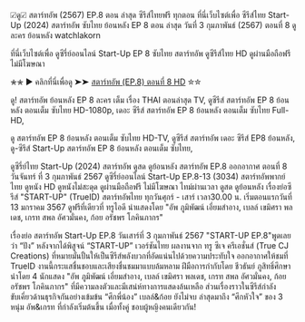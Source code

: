 ☑ดู☑ สตาร์ทอัพ (2567) EP.8 ตอน ล่าสุด ซีรีส์ไทยฟรี ทุกตอน ที่นี่เว็บไซต์เพื่อ ซีรีส์ไทย Start-Up (2024) สตาร์ทอัพ ซับไทย ย้อนหลัง EP 8 ตอน ล่าสุด วันที่ 3 กุมภาพันธ์ (2567) ตอนที่ 8 ดู ละคร ย้อนหลัง watchlakorn


ที่นี่เว็บไซต์เพื่อ  ดูซีรี่ย์ออนไลน์ Start-Up EP 8 ซับไทย สตาร์ทอัพ ดูซีรีส์ไทย HD ดูผ่านมือถือฟรี ไม่มีโฆษณา 

✮✮ ▶ คลิกที่นี่เพื่อดู ➤➤ [สตาร์ทอัพ (EP.8) ตอนที่ 8 HD](https://hd.flixmax.stream/th/tv/243709-1-8/episode-8) ✮✮

ดู! สตาร์ทอัพ ย้อนหลัง EP 8 ละคร เต็ม เรื่อง THAI ตอนล่าสุด TV, ดูซีรีส์ สตาร์ทอัพ EP 8 ย้อนหลัง ตอนเต็ม ซับไทย HD-1080p, เดอะ ซีรีส์ สตาร์ทอัพ EP 8 ย้อนหลัง ตอนเต็ม ซับไทย Full-HD,

 ดู สตาร์ทอัพ EP 8 ย้อนหลัง ตอนเต็ม ซับไทย HD-TV, ดูซีรีส์ สตาร์ทอัพ เดอะ ซีรีส์ EP8 ย้อนหลัง, ดู-ซีรีส์ Start-Up สตาร์ทอัพ EP 8 ย้อนหลัง ตอนเต็ม ซับไทย,

ดูซีรี่ย์ไทย Start-Up (2024) สตาร์ทอัพ
ดูสด ดูย้อนหลัง สตาร์ทอัพ EP.8 ออกอากาศ ตอนที่ 8 วันจันทร์ ที่ 3 กุมภาพันธ์ 2567 ดูซีรี่ย์ออนไลน์ Start-Up EP.8-13 (3034) สตาร์ทอัพพากย์ไทย ดูหนัง HD ดูหนังไม่สะดุด ดูผ่านมือถือฟรี ไม่มีโฆษณา  ไทม์ผ่านเวลา ดูสด ดูย้อนหลัง เรื่องย่อซีรีส์ "START-UP" (TrueID) สตาร์ทอัพไทย ทุกวันศุกร์ - เสาร์ เวลา30.00 น. เริ่มตอนแรกวันที่ 13 มกราคม 3567 ดูฟรีที่เดียวที่ ทรูไอดี นำแสดงโดย  "อัพ ภูมิพัฒน์ เอี่ยมสำอาง, เบลล์ เขมิศรา พลเดช, เกรท สพล อัศวมั่นคง, ก้อย อรัชพร โภคินภากร" 

เรื่องย่อ สตาร์ทอัพ Start-Up EP.8 วันเสาร์ที่ 3 กุมภาพันธ์ 2567
"START-UP EP.8"พูดเลยว่า “ปัง” หลังจากได้พิสูจน์ “START-UP” เวอร์ชันไทย ผลงานจาก ทรู ซีเจ ครีเอชั่นส์ (True CJ Creations) ที่หมายมั่นปั้นให้เป็นซีรีส์พลังบวกที่อัดแน่นไปด้วยความประทับใจ ออกอากาศให้ชมที่ TrueID งานนี้กระแสชื่นชอบและเสียงชื่นชมมาแบบล้มหลาม ฝีมือการกำกับโดย ชีวธันย์ ภูสิทธิ์ศึกษา นำโดย 4 นักแสดง "อัพ ภูมิพัฒน์ เอี่ยมสำอาง, เบลล์ เขมิศรา พลเดช, เกรท สพล อัศวมั่นคง, ก้อย อรัชพร โภคินภากร"  ที่มีความลงตัวและมีเสน่ห์ทางการแสดงล้นเหลือ ส่วนเรื่องราวในซีรีส์กำลังขับเคี่ยวด้านธุรกิจกันอย่างเข้มข้น “ศึกพี่น้อง” เบลล์&ก้อย ยังไม่จบ ล่าสุดมาถึง “ศึกหัวใจ” ของ 3 หนุ่ม อัพ&เกรท ที่กำลังเริ่มต้นขึ้น เมื่อทั้งคู่ ชอบผู้หญิงคนเดียวกัน! 
